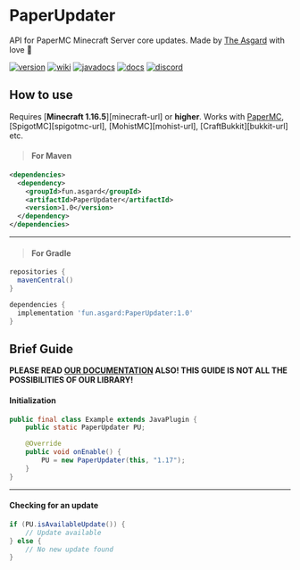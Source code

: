 # PaperUpdater
API for PaperMC Minecraft Server core updates.
Made by [The Asgard](https://asgrad.fun/) with love 💙 

[discord-invite]: https://discord.gg/QXSGvGrzDj
[discord-shield]: https://discord.com/api/guilds/646285836500860929/widget.png

[discord]: https://img.shields.io/badge/Our-discord-blue?style=for-the-badge&logo=discord

[version]: https://img.shields.io/badge/Version-1.0-success?style=for-the-badge&logo=wiki
[download]: #how-to-use

[wiki]: https://img.shields.io/badge/-Our%20wiki-yellow?style=for-the-badge&logo=wiki
[wiki-url]: https://github.com/TheAsgard/PaperUpdater/wiki

[docs]: https://img.shields.io/badge/Our%20documentation-1.0-critical?style=for-the-badge&logo=wiki
[docs-url]: https://github.com/TheAsgard/PaperUpdater/wiki/Documentation

[javadocs]: https://img.shields.io/badge/Java%20Doc-1.0-orange?style=for-the-badge&logo=wiki
[javadocs-url]: https://theasgard.github.io/PaperUpdater/fun/asgard/package-summary.html

[![version][]][download]
[![wiki][]][wiki-url]
[![javadocs][]][docs-url]
[![docs][]][docs-url]
[![discord][]][discord-invite]

[papermc-url]: https://papermc.io/

## How to use

Requires [**Minecraft 1.16.5**][minecraft-url] or **higher**.
Works with [PaperMC][papermc-url], [SpigotMC][spigotmc-url], [MohistMC][mohist-url], [CraftBukkit][bukkit-url] etc. 

> #### For Maven
```xml
<dependencies>
  <dependency>
    <groupId>fun.asgard</groupId>
    <artifactId>PaperUpdater</artifactId>
    <version>1.0</version>
  </dependency>
</dependencies>  
```

____

> #### For Gradle
```gradle
repositories {
  mavenCentral()
}
```
```gradle
dependencies {
  implementation 'fun.asgard:PaperUpdater:1.0'
}
```

## Brief Guide

**PLEASE READ [OUR DOCUMENTATION][docs-url] ALSO! THIS GUIDE IS NOT ALL THE POSSIBILITIES OF OUR LIBRARY!**

#### Initialization

```java
public final class Example extends JavaPlugin {
    public static PaperUpdater PU;

    @Override
    public void onEnable() {
        PU = new PaperUpdater(this, "1.17");
    }
}    
```

____

#### Checking for an update

```java
if (PU.isAvailableUpdate()) {
    // Update available
} else {
    // No new update found 
}
```
